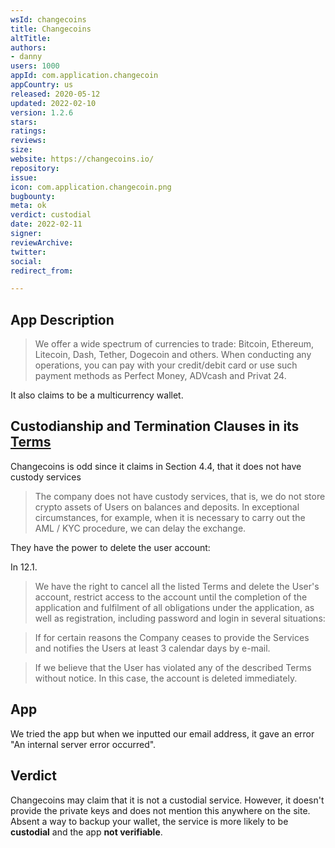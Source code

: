 ```yaml
---
wsId: changecoins
title: Changecoins
altTitle: 
authors:
- danny
users: 1000
appId: com.application.changecoin
appCountry: us
released: 2020-05-12
updated: 2022-02-10
version: 1.2.6
stars: 
ratings: 
reviews: 
size: 
website: https://changecoins.io/
repository: 
issue: 
icon: com.application.changecoin.png
bugbounty: 
meta: ok
verdict: custodial
date: 2022-02-11
signer: 
reviewArchive: 
twitter: 
social: 
redirect_from: 

---
```


## App Description

> We offer a wide spectrum of currencies to trade: Bitcoin, Ethereum, Litecoin, Dash, Tether, Dogecoin and others. When conducting any operations, you can pay with your credit/debit card or use such payment methods as Perfect Money, ADVcash and Privat 24.

It also claims to be a multicurrency wallet.

## Custodianship and Termination Clauses in its [Terms](https://changecoins.io/en/site/terms)

Changecoins is odd since it claims in Section 4.4, that it does not have custody services

>  The company does not have custody services, that is, we do not store crypto assets of Users on balances and deposits. In exceptional circumstances, for example, when it is necessary to carry out the AML / KYC procedure, we can delay the exchange.

They have the power to delete the user account:

In 12.1. 

> We have the right to cancel all the listed Terms and delete the User's account, restrict access to the account until the completion of the application and fulfilment of all obligations under the application, as well as registration, including password and login in several situations:

> If for certain reasons the Company ceases to provide the Services and notifies the Users at least 3 calendar days by e-mail.

> If we believe that the User has violated any of the described Terms without notice. In this case, the account is deleted immediately.

## App 

We tried the app but when we inputted our email address, it gave an error "An internal server error occurred". 

## Verdict

Changecoins may claim that it is not a custodial service. However, it doesn't provide the private keys and does not mention this anywhere on the site. Absent a way to backup your wallet, the service is more likely to be **custodial** and the app **not verifiable**. 